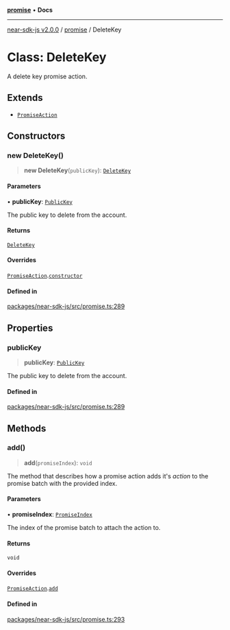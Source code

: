 [**promise**](../README.md) • **Docs**

***

[near-sdk-js v2.0.0](../../packages.md) / [promise](../README.md) / DeleteKey

# Class: DeleteKey

A delete key promise action.

## Extends

- [`PromiseAction`](PromiseAction.md)

## Constructors

### new DeleteKey()

> **new DeleteKey**(`publicKey`): [`DeleteKey`](DeleteKey.md)

#### Parameters

• **publicKey**: [`PublicKey`](../../types/public_key/classes/PublicKey.md)

The public key to delete from the account.

#### Returns

[`DeleteKey`](DeleteKey.md)

#### Overrides

[`PromiseAction`](PromiseAction.md).[`constructor`](PromiseAction.md#constructors)

#### Defined in

[packages/near-sdk-js/src/promise.ts:289](https://github.com/LimeChain/near-sdk-js/blob/5530eb605b430589e35fde22ec4943fa536f58d1/packages/near-sdk-js/src/promise.ts#L289)

## Properties

### publicKey

> **publicKey**: [`PublicKey`](../../types/public_key/classes/PublicKey.md)

The public key to delete from the account.

#### Defined in

[packages/near-sdk-js/src/promise.ts:289](https://github.com/LimeChain/near-sdk-js/blob/5530eb605b430589e35fde22ec4943fa536f58d1/packages/near-sdk-js/src/promise.ts#L289)

## Methods

### add()

> **add**(`promiseIndex`): `void`

The method that describes how a promise action adds it's _action_ to the promise batch with the provided index.

#### Parameters

• **promiseIndex**: [`PromiseIndex`](../../utils/type-aliases/PromiseIndex.md)

The index of the promise batch to attach the action to.

#### Returns

`void`

#### Overrides

[`PromiseAction`](PromiseAction.md).[`add`](PromiseAction.md#add)

#### Defined in

[packages/near-sdk-js/src/promise.ts:293](https://github.com/LimeChain/near-sdk-js/blob/5530eb605b430589e35fde22ec4943fa536f58d1/packages/near-sdk-js/src/promise.ts#L293)
